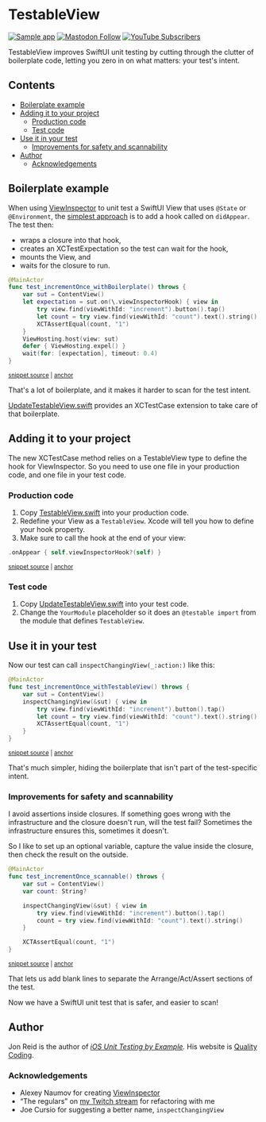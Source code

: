 # TestableView

[![Sample app](https://github.com/jonreid/TestableView/actions/workflows/sampleApp.yml/badge.svg)](https://github.com/jonreid/TestableView/actions/workflows/sampleApp.yml)
[![Mastodon Follow](https://img.shields.io/mastodon/follow/109765011064804734?domain=https%3A%2F%2Fiosdev.space
)](https://iosdev.space/@qcoding)
[![YouTube Subscribers](https://img.shields.io/youtube/channel/subscribers/UC69XtVGLRydpG7o1nkdQs8Q)](https://www.youtube.com/@QualityCoding)

TestableView improves SwiftUI unit testing by cutting through the clutter of boilerplate code, letting you zero in on what matters: your test's intent.

<!-- toc -->
## Contents

  * [Boilerplate example](#boilerplate-example)
  * [Adding it to your project](#adding-it-to-your-project)
    * [Production code](#production-code)
    * [Test code](#test-code)
  * [Use it in your test](#use-it-in-your-test)
    * [Improvements for safety and scannability](#improvements-for-safety-and-scannability)
  * [Author](#author)
    * [Acknowledgements](#acknowledgements)<!-- endToc -->

## Boilerplate example

When using [ViewInspector](https://github.com/nalexn/ViewInspector/) to unit test a SwiftUI View that uses `@State` or `@Environment`, the [simplest approach](https://github.com/nalexn/ViewInspector/blob/0.10.0/guide.md#views-using-state-environment-or-environmentobject) is to add a hook called on `didAppear`. The test then:

- wraps a closure into that hook,
- creates an XCTestExpectation so the test can wait for the hook,
- mounts the View, and
- waits for the closure to run.

<!-- snippet: with_boilerplate -->
<a id='snippet-with_boilerplate'></a>
```swift
@MainActor
func test_incrementOnce_withBoilerplate() throws {
    var sut = ContentView()
    let expectation = sut.on(\.viewInspectorHook) { view in
        try view.find(viewWithId: "increment").button().tap()
        let count = try view.find(viewWithId: "count").text().string()
        XCTAssertEqual(count, "1")
    }
    ViewHosting.host(view: sut)
    defer { ViewHosting.expel() }
    wait(for: [expectation], timeout: 0.4)
}
```
<sup><a href='/SampleApp/CounterTests/ContentViewTests.swift#L15-L28' title='Snippet source file'>snippet source</a> | <a href='#snippet-with_boilerplate' title='Start of snippet'>anchor</a></sup>
<!-- endSnippet -->

That's a lot of boilerplate, and it makes it harder to scan for the test intent.

[UpdateTestableView.swift](https://github.com/jonreid/TestableView/blob/main/UpdateTestableView.swift) provides an XCTestCase extension to take care of that boilerplate.

## Adding it to your project

The new XCTestCase method relies on a TestableView type to define the hook for ViewInspector. So you need to use one file in your production code, and one file in your test code.

### Production code

1. Copy [TestableView.swift](https://github.com/jonreid/TestableView/blob/main/TestableView.swift) into your production code.
2. Redefine your View as a `TestableView`. Xcode will tell you how to define your hook property.
3. Make sure to call the hook at the end of your view:

<!-- snippet: trigger -->
<a id='snippet-trigger'></a>
```swift
.onAppear { self.viewInspectorHook?(self) }
```
<sup><a href='/SampleApp/Counter/ContentView.swift#L16-L18' title='Snippet source file'>snippet source</a> | <a href='#snippet-trigger' title='Start of snippet'>anchor</a></sup>
<!-- endSnippet -->

### Test code

1. Copy [UpdateTestableView.swift](https://github.com/jonreid/TestableView/blob/main/UpdateTestableView.swift) into your test code.
2. Change the `YourModule` placeholder so it does an `@testable import` from the module that defines `TestableView`.

## Use it in your test

Now our test can call `inspectChangingView(_:action:)` like this:

<!-- snippet: with_testable_view -->
<a id='snippet-with_testable_view'></a>
```swift
@MainActor
func test_incrementOnce_withTestableView() throws {
    var sut = ContentView()
    inspectChangingView(&sut) { view in
        try view.find(viewWithId: "increment").button().tap()
        let count = try view.find(viewWithId: "count").text().string()
        XCTAssertEqual(count, "1")
    }
}
```
<sup><a href='/SampleApp/CounterTests/ContentViewTests.swift#L30-L40' title='Snippet source file'>snippet source</a> | <a href='#snippet-with_testable_view' title='Start of snippet'>anchor</a></sup>
<!-- endSnippet -->

That's much simpler, hiding the boilerplate that isn't part of the test-specific intent.

### Improvements for safety and scannability

I avoid assertions inside closures. If something goes wrong with the infrastructure and the closure doesn't run, will the test fail? Sometimes the infrastructure ensures this, sometimes it doesn't.

So I like to set up an optional variable, capture the value inside the closure, then check the result on the outside.

<!-- snippet: scannable -->
<a id='snippet-scannable'></a>
```swift
@MainActor
func test_incrementOnce_scannable() throws {
    var sut = ContentView()
    var count: String?

    inspectChangingView(&sut) { view in
        try view.find(viewWithId: "increment").button().tap()
        count = try view.find(viewWithId: "count").text().string()
    }

    XCTAssertEqual(count, "1")
}
```
<sup><a href='/SampleApp/CounterTests/ContentViewTests.swift#L42-L55' title='Snippet source file'>snippet source</a> | <a href='#snippet-scannable' title='Start of snippet'>anchor</a></sup>
<!-- endSnippet -->

That lets us add blank lines to separate the Arrange/Act/Assert sections of the test.

Now we have a SwiftUI unit test that is safer, and easier to scan!

## Author

Jon Reid is the author of _[iOS Unit Testing by Example](https://iosunittestingbyexample.com)._ His website is [Quality Coding](https://qualitycoding.org).

### Acknowledgements

- Alexey Naumov for creating [ViewInspector](https://github.com/nalexn/ViewInspector)
- “The regulars” on [my Twitch stream](https://www.twitch.tv/qcoding) for refactoring with me
- Joe Cursio for suggesting a better name, `inspectChangingView`
